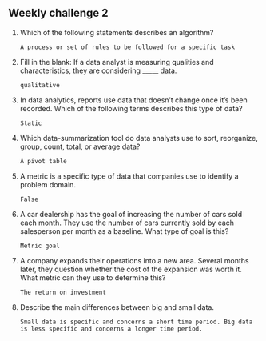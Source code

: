 ## Weekly challenge 2
1. Which of the following statements describes an algorithm?
   ```
   A process or set of rules to be followed for a specific task 
   ```
2. Fill in the blank: If a data analyst is measuring qualities and characteristics, they are considering _____ data.
   ```
   qualitative
   ```
3. In data analytics, reports use data that doesn’t change once it’s been recorded. Which of the following terms describes this type of data?
   ```
   Static
   ```
4. Which data-summarization tool do data analysts use to sort, reorganize, group, count, total, or average data?
   ```
   A pivot table
   ```
5. A metric is a specific type of data that companies use to identify a problem domain.
   ```
   False
   ```
6. A car dealership has the goal of increasing the number of cars sold each month. They use the number of cars currently sold by each salesperson per month as a baseline. What type of goal is this?
   ```
   Metric goal
   ```
7. A company expands their operations into a new area. Several months later, they question whether the cost of the expansion was worth it. What metric can they use to determine this?
   ```
   The return on investment
   ```
8. Describe the main differences between big and small data.
   ```
   Small data is specific and concerns a short time period. Big data is less specific and concerns a longer time period.
   ```

